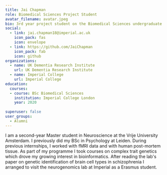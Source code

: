 ```yaml
---
title: Jai Chapman
role: Biomedical Sciences Project Student
avatar_filename: avatar.jpeg
bio: 3rd year project student on the Biomedical Sciences undergraduate program at Imperial
social:
  - link: jai.chapman18@imperial.ac.uk
    icon_pack: fas
    icon: envelope
  - link: https://github.com/JaiChapman
    icon_pack: fab
    icon: github    
organizations:
  - name: UK Dementia Research Institute
    url: UK Dementia Research Institute
  - name: Imperial College
    url: Imperial College
education:
  courses:
  - course: BSc Biomedical Sciences
    institution: Imperial College London
    year: 2020
      
superuser: false
user_groups:
  - Alumni
---
```


I am a second-year Master student in Neuroscience at the Vrije University Amsterdam. I previously did my BSc in Psychology at Leiden. During previous internships, I worked with fMRI data and with human post-mortem tissue. As part of my programme I took courses on complex trait genetics which drove my growing interest in bioinformatics. After reading the lab's paper on genetic identification of brain cell types in schizophrenia I arranged to visit the neurogenomics lab at Imperial as a Erasmus student.


